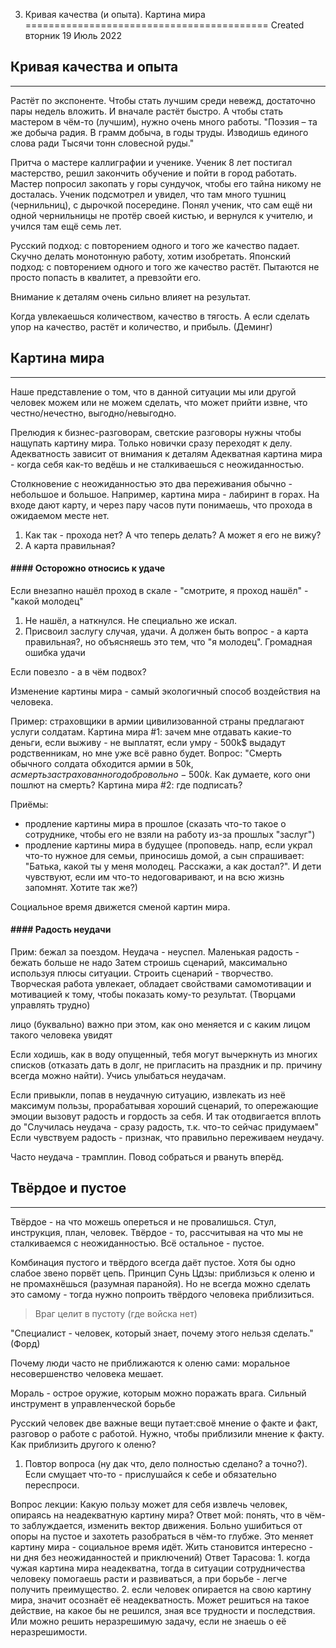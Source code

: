 3. Кривая качества (и опыта). Картина мира
==========================================
Created вторник 19 Июль 2022

## Кривая качества и опыта
--------------------------

Растёт по экспоненте. Чтобы стать лучшим среди невежд, достаточно пары недель вложить. И вначале растёт быстро.
А чтобы стать мастером в чём-то (лучшим), нужно очень много работы. "Поэзия – та же добыча радия. В грамм добыча, в годы труды. Изводишь единого слова ради Тысячи тонн словесной руды."

Притча о мастере каллиграфии и ученике. Ученик 8 лет постигал мастерство, решил закончить обучение и пойти в город работать. Мастер попросил закопать у горы сундучок, чтобы его тайна никому не досталась. Ученик подсмотрел и увидел, что там много тушниц (чернильниц), с дырочкой посередине. Понял ученик, что сам ещё ни одной чернильницы не протёр своей кистью, и вернулся к учителю, и учился там ещё семь лет.

Русский подход: с повторением одного и того же качество падает. Скучно делать монотонную работу, хотим изобретать.
Японский подход: с повторением одного и того же качество растёт. Пытаются не просто попасть в квалитет, а превзойти его.

Внимание к деталям очень сильно влияет на результат.

Когда увлекаешься количеством, качество в тягость. А если сделать упор на качество, растёт и количество, и прибыль. (Деминг)

## Картина мира
---------------

Наше представление о том, что в данной ситуации мы или другой человек можем или не можем сделать, что может прийти извне, что честно/нечестно, выгодно/невыгодно.

Прелюдия к бизнес-разговорам, светские разговоры нужны чтобы нащупать картину мира. Только новички сразу переходят к делу.
Адекватность зависит от внимания к деталям
Адекватная картина мира - когда себя как-то ведёшь и не сталкиваешься с неожиданностью.

Столкновение с неожиданностью это два переживания обычно - небольшое и большое.
Например, картина мира - лабиринт в горах. На входе дают карту, и через пару часов пути понимаешь, что прохода в ожидаемом месте нет.
1. Как так - прохода нет? А что теперь делать? А может я его не вижу?
2. А карта правильная?

#### #### Осторожно относись к удаче
Если внезапно нашёл проход в скале - "смотрите, я проход нашёл" - "какой молодец"
1. Не нашёл, а наткнулся. Не специально же искал.
2. Присвоил заслугу случая, удачи. А должен быть вопрос - а карта правильная?, но объясняешь это тем, что "я молодец". Громадная ошибка удачи

Если повезло - а в чём подвох? 

Изменение картины мира - самый экологичный способ воздействия на человека.

Пример: страховщики в армии цивилизованной страны предлагают услуги солдатам. 
Картина мира #1: зачем мне отдавать какие-то деньги, если выживу - не выплатят, если умру - 500k$ выдадут родственникам, но мне уже всё равно будет.
Вопрос: "Смерть обычного солдата обходится армии в 50k$, а смерть застрахованного добровольно - 500k$. Как думаете, кого они пошлют на смерть?
Картина мира #2: где подписать?

Приёмы: 
* продление картины мира в прошлое (сказать что-то такое о сотруднике, чтобы его не взяли на работу из-за прошлых "заслуг")
* продление картины мира в будущее (проповедь. напр, если украл что-то нужное для семьи, приносишь домой, а сын спрашивает: "Батька, какой ты у меня молодец. Расскажи, а как достал?". И дети чувствуют, если им что-то недоговаривают, и на всю жизнь запомнят. Хотите так же?)

Социальное время движется сменой картин мира.


#### #### Радость неудачи

Прим: бежал за поездом. Неудача - неуспел. Маленькая радость - бежать больше не надо
Затем строишь сценарий, максимально используя плюсы ситуации.
Строить сценарий - творчество. Творческая работа увлекает, обладает свойствами самомотивации и мотивацией к тому, чтобы показать кому-то результат.
(Творцами управлять трудно)

лицо (буквально) важно при этом, как оно меняется и с каким лицом такого человека увидят


Если ходишь, как в воду опущенный, тебя могут вычеркнуть из многих списков (отказать дать в долг, не пригласить на праздник и пр. причину всегда можно найти). Учись улыбаться неудачам.

Если привыкли, попав в неудачную ситуацию, извлекать из неё максимум пользы, прорабатывая хороший сценарий, то опережающие эмоции вызовут радость и гордость за себя. И так отодвигается вплоть до "Случилась неудача - сразу радость, т.к. что-то сейчас придумаем"
Если чувствуем радость - признак, что правильно переживаем неудачу.

Часто неудача - трамплин. Повод собраться и рвануть вперёд.

## Твёрдое и пустое
-------------------
Твёрдое - на что можешь опереться и не провалишься. Стул, инструкция, план, человек.
Твёрдое - то, рассчитывая на что мы не сталкиваемся с неожиданностью. Всё остальное - пустое.

Комбинация пустого и твёрдого всегда даёт пустое. Хотя бы одно слабое звено порвёт цепь.
Принцип Сунь Цдзы: приблизься к оленю и не промахнёшься (разумная паранойя).
Но не всегда можно сделать это самому - тогда нужно попроить твёрдого человека приблизиться.

> Враг целит в пустоту (где войска нет)

"Специалист - человек, который знает, почему этого нельзя сделать." (Форд)

Почему люди часто не приближаются к оленю сами:
моральное несовершенство человека мешает.

Мораль - острое оружие, которым можно поражать врага. Сильный инструмент в управленческой борьбе

Русский человек две важные вещи путает:своё мнение о факте и факт, разговор о работе с работой.
Нужно, чтобы приблизили мнение к факту.
Как приблизить другого к оленю?
1. Повтор вопроса (ну дак что, дело полностью сделано? а точно?). Если смущает что-то - прислушайся к себе и обязательно переспроси.


Вопрос лекции: Какую пользу может для себя извлечь человек, опираясь на неадекватную картину мира?
Ответ мой: понять, что в чём-то заблуждается, изменить вектор движения. Больно ушибиться от опоры на пустое и захотеть разобраться в чём-то глубже. Это меняет картину мира - социальное время идёт. Жить становится интересно - ни дня без неожиданностей и приключений)
Ответ Тарасова: 1. когда чужая картина мира неадекватна, тогда в ситуации сотрудничества человеку помогаешь расти и развиваться, а при борьбе - легче получить преимущество.
2. если человек опирается на свою картину мира, значит осознаёт её неадекватность. Может решиться на такое действие, на какое бы не решился, зная все трудности и последствия. Или можно решить неразрешимую задачу, если не знаешь о её неразрешимости.

